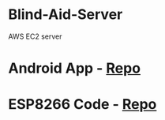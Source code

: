 # Blind-Aid-Server
AWS EC2 server 

# Android App - [Repo](https://github.com/ajsampathk/Blind-Aid-system)

# ESP8266 Code - [Repo](https://github.com/ajsampathk/Blind-Aid-Device)
